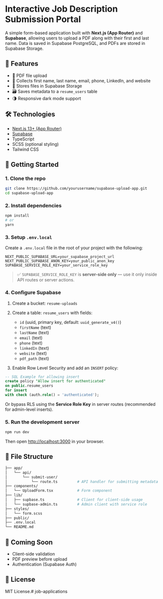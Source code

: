 # Interactive Job Description Submission Portal

A simple form-based application built with **Next.js (App Router)** and **Supabase**, allowing users to upload a PDF along with their first and last name. Data is saved in Supabase PostgreSQL, and PDFs are stored in Supabase Storage.

## 🚀 Features

- 📄 PDF file upload
- 👤 Collects first name, last name, email, phone, LinkedIn, and website
- 💾 Stores files in Supabase Storage
- 🗃️ Saves metadata to a `resume_users` table
- 🌗 Responsive dark mode support

## 🛠️ Technologies

- [Next.js 13+ (App Router)](https://nextjs.org/docs/app)
- [Supabase](https://supabase.com/)
- TypeScript
- SCSS (optional styling)
- Tailwind CSS

## 🧰 Getting Started

### 1. Clone the repo

```bash
git clone https://github.com/yourusername/supabase-upload-app.git
cd supabase-upload-app
```

### 2. Install dependencies

```bash
npm install
# or
yarn
```

### 3. Setup `.env.local`

Create a `.env.local` file in the root of your project with the following:

```env
NEXT_PUBLIC_SUPABASE_URL=your_supabase_project_url
NEXT_PUBLIC_SUPABASE_ANON_KEY=your_public_anon_key
SUPABASE_SERVICE_ROLE_KEY=your_service_role_key
```

> ✅ `SUPABASE_SERVICE_ROLE_KEY` is **server-side only** — use it only inside API routes or server actions.

### 4. Configure Supabase

1. Create a bucket: `resume-uploads`
2. Create a table: `resume_users` with fields:
   - `id` (uuid, primary key, default: `uuid_generate_v4()`)
   - `firstName` (text)
   - `lastName` (text)
   - `email` (text)
   - `phone` (text)
   - `linkedIn` (text)
   - `website` (text)
   - `pdf_path` (text)

3. Enable Row Level Security and add an `INSERT` policy:

```sql
-- SQL Example for allowing insert
create policy "Allow insert for authenticated"
on public.resume_users
for insert
with check (auth.role() = 'authenticated');
```

Or bypass RLS using the **Service Role Key** in server routes (recommended for admin-level inserts).

### 5. Run the development server

```bash
npm run dev
```

Then open [http://localhost:3000](http://localhost:3000) in your browser.

## 📁 File Structure

```bash
├── app/
│   └── api/
│       └── submit-user/
│           └── route.ts         # API handler for submitting metadata
├── components/
│   └── UploadForm.tsx           # Form component
├── lib/
│   ├── supbase.ts               # Client for client-side usage
│   └── supbase-admin.ts         # Admin client with service role
├── styles/
│   └── form.scss
├── public/
├── .env.local
└── README.md
```

## 🧪 Coming Soon

- Client-side validation
- PDF preview before upload
- Authentication (Supabase Auth)

## 📄 License

MIT License.# job-applications
